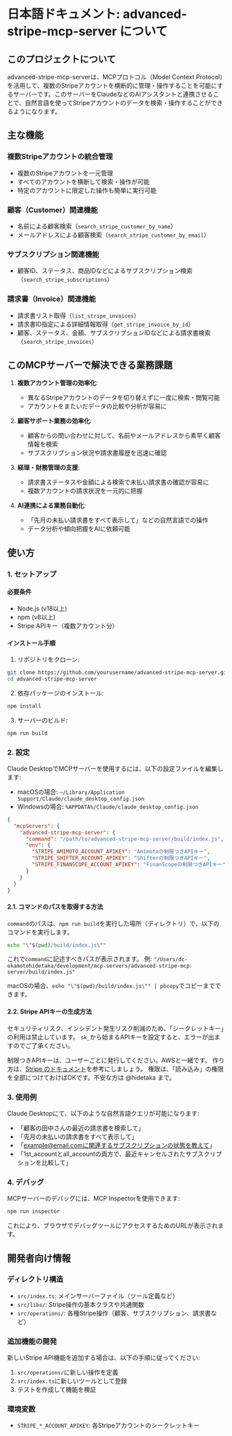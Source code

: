 
# 日本語ドキュメント: advanced-stripe-mcp-server について

## このプロジェクトについて

advanced-stripe-mcp-serverは、MCPプロトコル（Model Context Protocol）を活用して、複数のStripeアカウントを横断的に管理・操作することを可能にするサーバーです。このサーバーをClaudeなどのAIアシスタントと連携させることで、自然言語を使ってStripeアカウントのデータを検索・操作することができるようになります。

## 主な機能

### 複数Stripeアカウントの統合管理
- 複数のStripeアカウントを一元管理
- すべてのアカウントを横断して検索・操作が可能
- 特定のアカウントに限定した操作も簡単に実行可能

### 顧客（Customer）関連機能
- 名前による顧客検索（`search_stripe_customer_by_name`）
- メールアドレスによる顧客検索（`search_stripe_customer_by_email`）

### サブスクリプション関連機能
- 顧客ID、ステータス、商品IDなどによるサブスクリプション検索（`search_stripe_subscriptions`）

### 請求書（Invoice）関連機能
- 請求書リスト取得（`list_stripe_invoices`）
- 請求書ID指定による詳細情報取得（`get_stripe_invoice_by_id`）
- 顧客、ステータス、金額、サブスクリプションIDなどによる請求書検索（`search_stripe_invoices`）

## このMCPサーバーで解決できる業務課題

1. **複数アカウント管理の効率化**:
   - 異なるStripeアカウントのデータを切り替えずに一度に検索・閲覧可能
   - アカウントをまたいだデータの比較や分析が容易に

2. **顧客サポート業務の効率化**:
   - 顧客からの問い合わせに対して、名前やメールアドレスから素早く顧客情報を検索
   - サブスクリプション状況や請求書履歴を迅速に確認

3. **経理・財務管理の支援**:
   - 請求書ステータスや金額による検索で未払い請求書の確認が容易に
   - 複数アカウントの請求状況を一元的に把握

4. **AI連携による業務自動化**:
   - 「先月の未払い請求書をすべて表示して」などの自然言語での操作
   - データ分析や傾向把握をAIに依頼可能

## 使い方

### 1. セットアップ

#### 必要条件
- Node.js (v18以上)
- npm (v8以上)
- Stripe APIキー（複数アカウント分）

#### インストール手順

1. リポジトリをクローン:
```bash
git clone https://github.com/yourusername/advanced-stripe-mcp-server.git
cd advanced-stripe-mcp-server
```

2. 依存パッケージのインストール:
```bash
npm install
```

3. サーバーのビルド:
```bash
npm run build
```

### 2. 設定

Claude DesktopでMCPサーバーを使用するには、以下の設定ファイルを編集します:

- macOSの場合: `~/Library/Application Support/Claude/claude_desktop_config.json`
- Windowsの場合: `%APPDATA%/Claude/claude_desktop_config.json`

```json
{
  "mcpServers": {
    "advanced-stripe-mcp-server": {
      "command": "/path/to/advanced-stripe-mcp-server/build/index.js",
      "env": {
        "STRIPE_AMIMOTO_ACCOUNT_APIKEY": "Amimotoの制限つきAPIキー",
        "STRIPE_SHIFTER_ACCOUNT_APIKEY": "Shifterの制限つきAPIキー",
        "STRIPE_FINANSCOPE_ACCOUNT_APIKEY": "FinanScopeの制限つきAPIキー"
      }
    }
  }
}
```

#### 2.1. コマンドのパスを取得する方法

`command`のパスは、`npm run build`を実行した場所（ディレクトリ）で、以下のコマンドを実行します。

```bash
echo "\"$(pwd)/build/index.js\""
```

これで`command`に記述すべきパスが表示されます。
例: `"/Users/dc-okamotohidetaka/development/mcp-servers/advanced-stripe-mcp-server/build/index.js"`

macOSの場合、`echo "\"$(pwd)/build/index.js\"" | pbcopy`でコピーまでできます。

#### 2.2. Stripe APIキーの生成方法

セキュリティリスク、インシデント発生リスク削減のため、「シークレットキー」の利用は禁止しています。
`sk_`から始まるAPIキーを設定すると、エラーが出ますのでご了承ください。

制限つきAPIキーは、ユーザーごとに発行してください。AWSと一緒です。
作り方は、[Stripe のドキュメント](https://docs.stripe.com/keys?locale=ja-JP#create-restricted-api-secret-key)を参考にしましょう。
権限は、「読み込み」の権限を全部につけておけばOKです。不安な方は @hidetaka まで。

### 3. 使用例

Claude Desktopにて、以下のような自然言語クエリが可能になります:

- 「顧客の田中さんの最近の請求書を検索して」
- 「先月の未払いの請求書をすべて表示して」
- 「example@email.comに関連するサブスクリプションの状態を教えて」
- 「1st_accountとall_accountの両方で、最近キャンセルされたサブスクリプションを比較して」

### 4. デバッグ

MCPサーバーのデバッグには、MCP Inspectorを使用できます:

```bash
npm run inspector
```

これにより、ブラウザでデバッグツールにアクセスするためのURLが表示されます。

## 開発者向け情報

### ディレクトリ構造
- `src/index.ts`: メインサーバーファイル（ツール定義など）
- `src/libs/`: Stripe操作の基本クラスや共通関数
- `src/operations/`: 各種Stripe操作（顧客、サブスクリプション、請求書など）

### 追加機能の開発
新しいStripe API機能を追加する場合は、以下の手順に従ってください:

1. `src/operations/`に新しい操作を定義
2. `src/index.ts`に新しいツールとして登録
3. テストを作成して機能を検証

### 環境変数
- `STRIPE_*_ACCOUNT_APIKEY`: 各Stripeアカウントのシークレットキー
